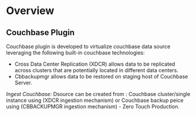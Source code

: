 # Overview


Couchbase Plugin
----------------
Couchbase plugin is developed to virtualize couchbase data source leveraging the following built-in couchbase technologies:

- Cross Data Center Replication (XDCR) allows data to be replicated across clusters that are potentially located in different data centers.
- Cbbackupmgr allows data to be restored on staging host of Couchbase Server.

*Ingest Couchbase:* Dsource can be created from :
Couchbase cluster/single instance using (XDCR ingestion mechanism) 
or
Couchbase backup peice using (CBBACKUPMGR ingestion mechanism) - Zero Touch Production.


